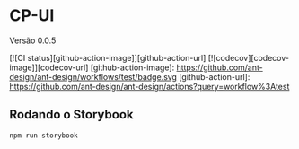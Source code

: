 # CP-UI

Versão 0.0.5

[![CI status][github-action-image]][github-action-url] [![codecov][codecov-image]][codecov-url]
[github-action-image]: https://github.com/ant-design/ant-design/workflows/test/badge.svg
[github-action-url]: https://github.com/ant-design/ant-design/actions?query=workflow%3Atest

## Rodando o Storybook

`npm run storybook`